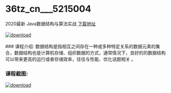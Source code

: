 # 36tz_cn___5215004
2020最新 Java数据结构与算法实战
[下载地址](http://www.36tz.cn/article/5215004 "下载地址")
<br/></br>[![download](http://36tz.cn/muke_img/2020_08_2-61-300x188.png "下载地址")](http://www.36tz.cn/article/5215004 "下载地址")
<br/></br>### 课程介绍:
数据结构是指相互之间存在一种或多种特定关系的数据元素的集合，数据结构也是计算机存储、组织数据的方式，通常情况下，良好的的数据结构可以带来更高的运行或者存储效率，往往与性能、优化话题相关 。

### 课程截图:
[![download](http://36tz.cn/muke_img/2020_08_1-65.png "下载地址")](http://www.36tz.cn/article/5215004 "下载地址")
